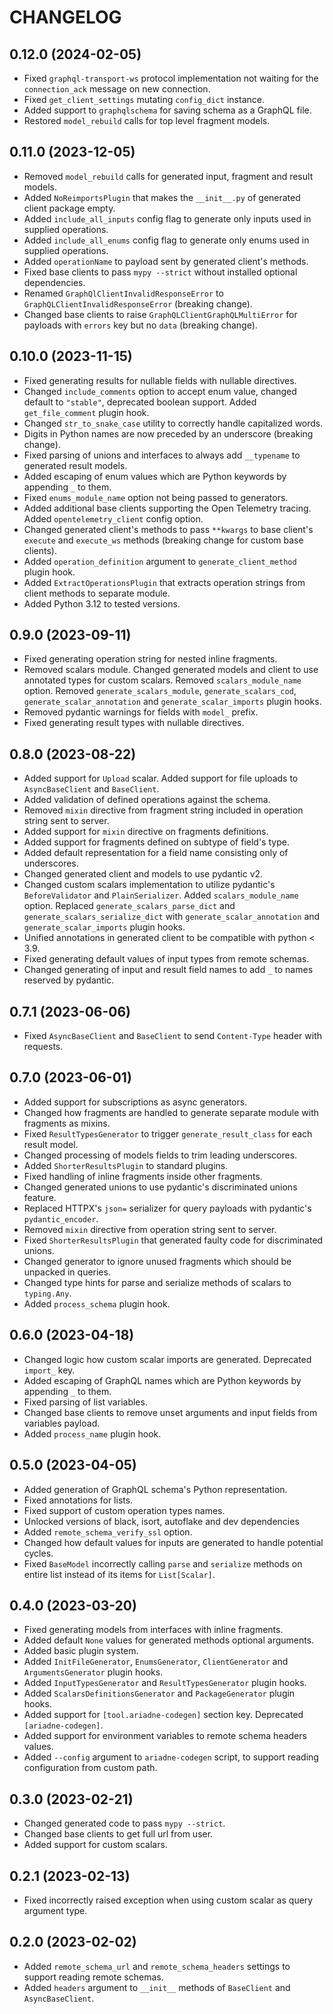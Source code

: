 # CHANGELOG

## 0.12.0 (2024-02-05)

- Fixed `graphql-transport-ws` protocol implementation not waiting for the `connection_ack` message on new connection.
- Fixed `get_client_settings` mutating `config_dict` instance.
- Added support to `graphqlschema` for saving schema as a GraphQL file.
- Restored `model_rebuild` calls for top level fragment models.


## 0.11.0 (2023-12-05)

- Removed `model_rebuild` calls for generated input, fragment and result models. 
- Added `NoReimportsPlugin` that makes the `__init__.py` of generated client package empty.
- Added `include_all_inputs` config flag to generate only inputs used in supplied operations.
- Added `include_all_enums` config flag to generate only enums used in supplied operations.
- Added `operationName` to payload sent by generated client's methods.
- Fixed base clients to pass `mypy --strict` without installed optional dependencies.
- Renamed `GraphQlClientInvalidResponseError` to `GraphQLClientInvalidResponseError` (breaking change).
- Changed base clients to raise `GraphQLClientGraphQLMultiError` for payloads with `errors` key but no `data` (breaking change).


## 0.10.0 (2023-11-15)

- Fixed generating results for nullable fields with nullable directives.
- Changed `include_comments` option to accept enum value, changed default to `"stable"`, deprecated boolean support. Added `get_file_comment` plugin hook.
- Changed `str_to_snake_case` utility to correctly handle capitalized words.
- Digits in Python names are now preceded by an underscore (breaking change).
- Fixed parsing of unions and interfaces to always add `__typename` to generated result models.
- Added escaping of enum values which are Python keywords by appending `_` to them.
- Fixed `enums_module_name` option not being passed to generators.
- Added additional base clients supporting the Open Telemetry tracing. Added `opentelemetry_client` config option.
- Changed generated client's methods to pass `**kwargs` to base client's `execute` and `execute_ws` methods (breaking change for custom base clients).
- Added `operation_definition` argument to `generate_client_method` plugin hook.
- Added `ExtractOperationsPlugin` that extracts operation strings from client methods to separate module.
- Added Python 3.12 to tested versions.


## 0.9.0 (2023-09-11)

- Fixed generating operation string for nested inline fragments.
- Removed scalars module. Changed generated models and client to use annotated types for custom scalars. Removed `scalars_module_name` option. Removed `generate_scalars_module`, `generate_scalars_cod`, `generate_scalar_annotation` and `generate_scalar_imports` plugin hooks.
- Removed pydantic warnings for fields with `model_` prefix.
- Fixed generating result types with nullable directives.


## 0.8.0 (2023-08-22)

- Added support for `Upload` scalar. Added support for file uploads to `AsyncBaseClient` and `BaseClient`.
- Added validation of defined operations against the schema.
- Removed `mixin` directive from fragment string included in operation string sent to server.
- Added support for `mixin` directive on fragments definitions.
- Added support for fragments defined on subtype of field's type.
- Added default representation for a field name consisting only of underscores.
- Changed generated client and models to use pydantic v2.
- Changed custom scalars implementation to utilize pydantic's `BeforeValidator` and `PlainSerializer`. Added `scalars_module_name` option. Replaced `generate_scalars_parse_dict` and `generate_scalars_serialize_dict` with `generate_scalar_annotation` and `generate_scalar_imports` plugin hooks.
- Unified annotations in generated client to be compatible with python < 3.9.
- Fixed generating default values of input types from remote schemas.
- Changed generating of input and result field names to add `_` to names reserved by pydantic.


## 0.7.1 (2023-06-06)

- Fixed `AsyncBaseClient` and `BaseClient` to send `Content-Type` header with requests.


## 0.7.0 (2023-06-01)

- Added support for subscriptions as async generators.
- Changed how fragments are handled to generate separate module with fragments as mixins.
- Fixed `ResultTypesGenerator` to trigger `generate_result_class` for each result model.
- Changed processing of models fields to trim leading underscores.
- Added `ShorterResultsPlugin` to standard plugins.
- Fixed handling of inline fragments inside other fragments.
- Changed generated unions to use pydantic's discriminated unions feature.
- Replaced HTTPX's `json=` serializer for query payloads with pydantic's `pydantic_encoder`.
- Removed `mixin` directive from operation string sent to server.
- Fixed `ShorterResultsPlugin` that generated faulty code for discriminated unions.
- Changed generator to ignore unused fragments which should be unpacked in queries.
- Changed type hints for parse and serialize methods of scalars to `typing.Any`.
- Added `process_schema` plugin hook.


## 0.6.0 (2023-04-18)

- Changed logic how custom scalar imports are generated. Deprecated `import_` key.
- Added escaping of GraphQL names which are Python keywords by appending `_` to them.
- Fixed parsing of list variables.
- Changed base clients to remove unset arguments and input fields from variables payload.
- Added `process_name` plugin hook.


## 0.5.0 (2023-04-05)

- Added generation of GraphQL schema's Python representation.
- Fixed annotations for lists.
- Fixed support of custom operation types names.
- Unlocked versions of black, isort, autoflake and dev dependencies
- Added `remote_schema_verify_ssl` option.
- Changed how default values for inputs are generated to handle potential cycles.
- Fixed `BaseModel` incorrectly calling `parse` and `serialize` methods on entire list instead of its items for `List[Scalar]`.


## 0.4.0 (2023-03-20)

- Fixed generating models from interfaces with inline fragments.
- Added default `None` values for generated methods optional arguments.
- Added basic plugin system.
- Added `InitFileGenerator`, `EnumsGenerator`, `ClientGenerator` and `ArgumentsGenerator` plugin hooks.
- Added `InputTypesGenerator` and `ResultTypesGenerator` plugin hooks.
- Added `ScalarsDefinitionsGenerator` and `PackageGenerator` plugin hooks.
- Added support for `[tool.ariadne-codegen]` section key. Deprecated `[ariadne-codegen]`.
- Added support for environment variables to remote schema headers values.
- Added `--config` argument to `ariadne-codegen` script, to support reading configuration from custom path.


## 0.3.0 (2023-02-21)

- Changed generated code to pass `mypy --strict`.
- Changed base clients to get full url from user.
- Added support for custom scalars.


## 0.2.1 (2023-02-13)

- Fixed incorrectly raised exception when using custom scalar as query argument type.


## 0.2.0 (2023-02-02)

- Added `remote_schema_url` and `remote_schema_headers` settings to support reading remote schemas.
- Added `headers` argument to `__init__` methods of `BaseClient` and `AsyncBaseClient`.
